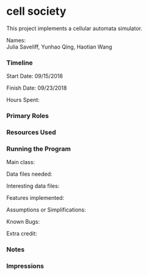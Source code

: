 cell society
====

This project implements a cellular automata simulator.

Names: <br/>
Julia Saveliff, Yunhao Qing, Haotian Wang

### Timeline

Start Date: 09/15/2018

Finish Date: 09/23/2018

Hours Spent:

### Primary Roles


### Resources Used


### Running the Program

Main class:

Data files needed: 

Interesting data files:

Features implemented:

Assumptions or Simplifications:

Known Bugs:

Extra credit:


### Notes


### Impressions

